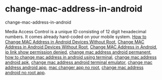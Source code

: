 # change-mac-address-in-android
change-mac-address-in-android

Media Access Control is a unique ID consisting of 12 digit hexadecimal numbers. It comes already hard-coded on your mobile system.
[How to Change MAC Address in Android Devices Without Root](https://geekeasier.com/change-mac-address-in-android-devices-without-root/4792/),
[Change MAC Address in Android Devices Without Root](https://geekeasier.com/change-mac-address-in-android-devices-without-root/4792/),
[Change MAC Address in Android](https://geekeasier.com/change-mac-address-in-android-devices-without-root/4792/),
[ip link show permission denied](https://geekeasier.com/change-mac-address-in-android-devices-without-root/4792/),
[change mac address android permanent](https://geekeasier.com/change-mac-address-in-android-devices-without-root/4792/),
[how to change mac address in android using terminal](https://geekeasier.com/change-mac-address-in-android-devices-without-root/4792/),
[change mac address android apk](https://geekeasier.com/change-mac-address-in-android-devices-without-root/4792/),
[change mac address android terminal emulator](https://geekeasier.com/change-mac-address-in-android-devices-without-root/4792/),
[change mac address android app](https://geekeasier.com/change-mac-address-in-android-devices-without-root/4792/),
[mac changer app no root](https://geekeasier.com/change-mac-address-in-android-devices-without-root/4792/),
[change mac address android no root app](https://geekeasier.com/change-mac-address-in-android-devices-without-root/4792/).
